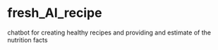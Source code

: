 # fresh_AI_recipe
chatbot for creating healthy recipes and providing and estimate of the nutrition facts
